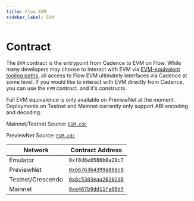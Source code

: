 ```yaml
---
title: Flow EVM
sidebar_label: EVM
---
```


# Contract

The `EVM` contract is the entrypoint from Cadence to EVM on Flow. While many developers may choose to interact with EVM
via [EVM-equivalent tooling paths](../../evm/using.mdx), all access to Flow EVM ultimately interfaces via Cadence at
some level. If you would like to interact with EVM directly from Cadence, you can use the `EVM` contract. and it's
constructs.

<Callout type="information">

Full EVM equivalence is only available on PreviewNet at the moment. Deployments on Testnet and Mainnet currently only
support ABI encoding and decoding.

</Callout>

Mainnet/Testnet Source: [`EVM.cdc`](https://github.com/onflow/flow-go/blob/master/fvm/evm/stdlib/abiOnlyContract.cdc)

PreviewNet Source: [`EVM.cdc`](https://github.com/onflow/flow-go/blob/master/fvm/evm/stdlib/contract.cdc)

| Network           | Contract Address     |
| ----------------- | -------------------- |
| Emulator          | `0xf8d6e0586b0a20c7` |
| PreviewNet        | [`0xb6763b4399a888c8`](https://previewnet.flowdiver.io/contract/A.b6763b4399a888c8.EVM?tab=deployments) |
| Testnet/Crescendo | [`0x8c5303eaa26202d6`](https://contractbrowser.com/A.8c5303eaa26202d6.EVM) |
| Mainnet           | [`0xe467b9dd11fa00df`](https://contractbrowser.com/A.e467b9dd11fa00df.EVM) |